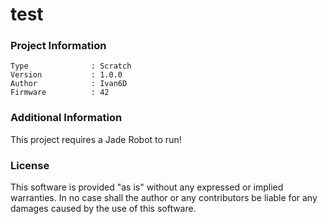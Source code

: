 test
================



### Project Information
```
Type              : Scratch
Version           : 1.0.0
Author            : Ivan6D
Firmware          : 42
```

### Additional Information
This project requires a Jade Robot to run!

### License
This software is provided "as is" without any expressed or implied warranties.  In no case shall the author or any contributors be liable for any damages caused by the use of this software.

